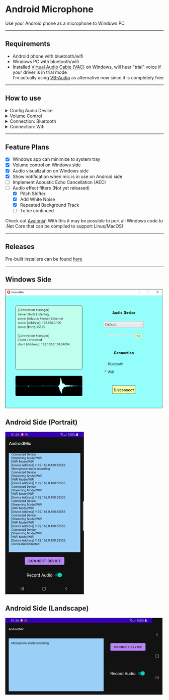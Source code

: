 # Android Microphone

Use your Android phone as a microphone to Windows PC

------

## Requirements  
* Android phone with bluetooth/wifi  
* Windows PC with bluetooth/wifi  
* Installed [Virtual Audio Cable (VAC)](https://vac.muzychenko.net/en/) on Windows, will hear "trial" voice if your driver is in trial mode  
  I'm actually using [VB-Audio](https://vb-audio.com/Cable/) as alternative now since it is completely free  

------

## How to use  

<details>
<summary>Config Audio Device</summary>

1. Run Windows side app  
2. Select audio speaker from drop down list to the one that VB created  
   <img src="Assets/sound_config1.png" width="300" alt="sound config1">  
3. Use the corresponding microphone created by VB  
   <img src="Assets/sound_config2.png" width="300" alt="sound config2">  
4. In `Properties` of both, make sure both set default format to following:  
   <img src="Assets/sound_config4.png" width="300" alt="sound config4">  
5. For speaker, click `Configure Speakers` and set channel to `Mono`:  
   <img src="Assets/sound_config3.png" width="300" alt="sound config3">  
6. For microphone, click `Properties` and set following:  
   <img src="Assets/sound_config5.png" width="300" alt="sound config5">

On my machine, this setup has the lowest delay and best sound quality. VB is not optimized as hardware devices, so these configurations are important for audio.

</details>

<details>
<summary>Volume Control</summary>

1. Run Windows side app  
2. Drag slider to control volune  

</details>

<details>
<summary>Connection: Bluetooth</summary>

1. Make sure PC and phone are paired once  
2. Check `Bluetooth` button on Windows app  
3. Click `Connect` on Windows app to start server  
4. Click `Connect` on Android app to connect  
5. Tap `Record Audio` on Android app to start transferring audio  

</details>

<details>
<summary>Connection: Wifi</summary>

1. Make sure PC and phone are under the same network  
   1. Can be under the same router with Wifi  
   2. Can have PC connected to ethernet of the same router  
   3. Can have PC connected to phone by cable and enable USB tethering on phone  
   4. USB tethering may not work if it is not the first available network  
2. Click `Connect` on Windows app to start server  
3. Click `Connect` on Android app to connect  
4. Enter `IP` and `Port` (displayed on Windows side) on Android app  
5. Tap `Record Audio` on Android app to start transferring audio  

</details>

------

## Feature Plans  

- [x] Windows app can minimize to system tray  
- [x] Volume control on Windows side  
- [x] Audio visualization on Windows side  
- [x] Show notification when mic is in use on Android side  
- [ ] Implement Acoustic Echo Cancellation (AEC)  
- [ ] Audio effect filters (Not yet released)  
  - [x] Pitch Shifter  
  - [x] Add White Noise  
  - [x] Repeated Background Track  
  - [ ] To be continued  

Check out [Avalonia](https://github.com/AvaloniaUI/Avalonia)! With this it may be possible to port all Windows code to .Net Core that can be compiled to support Linux/MacOS!

------

## Releases

Pre-built installers can be found [here](https://github.com/teamclouday/AndroidMic/releases)  


------

## Windows Side

<img src="Assets/p1.png" width="500" alt="Windows Side">

## Android Side (Portrait)

<img src="Assets/p2.jpg" width="250" alt="Android Side">

## Android Side (Landscape)

<img src="Assets/p3.jpg" width="500" alt="Android Side">

